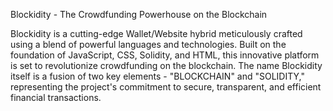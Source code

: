 
Blockidity - The Crowdfunding Powerhouse on the Blockchain

Blockidity is a cutting-edge Wallet/Website hybrid meticulously crafted using a blend of powerful languages and technologies. Built on the foundation of JavaScript, CSS, Solidity, and HTML, this innovative platform is set to revolutionize crowdfunding on the blockchain. The name Blockidity itself is a fusion of two key elements - "BLOCKCHAIN" and "SOLIDITY," representing the project's commitment to secure, transparent, and efficient financial transactions.
